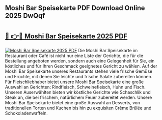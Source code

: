 ## Moshi Bar Speisekarte PDF Download Online 2025 DwQqf

# <h2><a href="http://gca8ivl.nevu.top/?p=Moshi+Bar+Speisekarte">🔗 👉🔴 Moshi Bar Speisekarte 2025 PDF</a></h2>

[![Moshi Bar Speisekarte 2025 PDF](https://i.imgur.com/dBaPXMq.png)](http://gca8ivl.nevu.top/?p=Moshi+Bar+Speisekarte)
Die Moshi Bar Speisekarte im Restaurant oder Café ist nicht nur eine Liste der Gerichte, die für die Bestellung angeboten werden, sondern auch eine Gelegenheit für Sie, ein köstliches und für Ihren Geschmack geeignetes Gericht zu wählen. Auf der Moshi Bar Speisekarte unseres Restaurants stehen viele frische Gemüse und Früchte, mit denen Sie leichte und frische Salate zubereiten können. Für Fleischliebhaber bietet unsere Moshi Bar Speisekarte eine große Auswahl an Gerichten: Rindfleisch, Schweinefleisch, Huhn und Fisch. Unseren Auserwählten bieten wir köstliche Gerichte wie Schaschlik und Steak an, die bei frischem, natürlichem Feuer zubereitet werden. Unsere Moshi Bar Speisekarte bietet eine große Auswahl an Desserts, von traditionellen Torten und Kuchen bis hin zu exquisiten Crème Brûlée und Schokoladenwaffeln.
